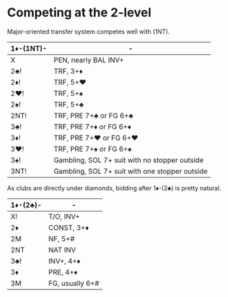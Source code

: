 # Competing at the 2-level

Major-oriented transfer system competes well with (1NT).

| 1♦-(1NT)- | - |
|-----------|---|
| X         | PEN, nearly BAL INV+
| 2♣!       | TRF, 3+♦
| 2♦!       | TRF, 5+♥
| 2♥!       | TRF, 5+♠
| 2♠!       | TRF, 5+♣
| 2NT!      | TRF, PRE 7+♣ or FG 6+♣
| 3♣!       | TRF, PRE 7+♦ or FG 6+♦
| 3♦!       | TRF, PRE 7+♥ or FG 6+♥
| 3♥!       | TRF, PRE 7+♠ or FG 6+♠
| 3♠!       | Gambling, SOL 7+ suit with no stopper outside
| 3NT!      | Gambling, SOL 7+ suit with one stopper outside

As clubs are directly under diamonds, bidding after 1♦-(2♣) is pretty natural.

| 1♦-(2♣)- | - |
|----------|---|
| X!       | T/O, INV+
| 2♦       | CONST, 3+♦
| 2M       | NF, 5+#
| 2NT      | NAT INV
| 3♣!      | INV+, 4+♦
| 3♦       | PRE, 4+♦
| 3M       | FG, usually 6+#
